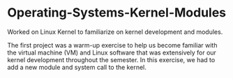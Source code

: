 # Operating-Systems-Kernel-Modules
Worked on Linux Kernel to familiarize on kernel development and modules.

The first project was a warm-up exercise to help us become familiar with the virtual machine (VM) and Linux software that was extensively for our kernel development throughout the semester. In this exercise, we had to add a new module and system call to the kernel.
